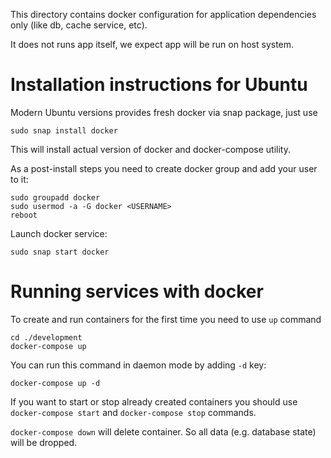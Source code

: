 This directory contains docker configuration for application dependencies only (like db, cache service, etc).

It does not runs app itself, we expect app will be run on host system.

# Installation instructions for Ubuntu

Modern Ubuntu versions provides fresh docker via snap package, just use
```
sudo snap install docker
```
This will install actual version of docker and docker-compose utility.

As a post-install steps you need to create docker group and add your user to it:
```
sudo groupadd docker
sudo usermod -a -G docker <USERNAME>
reboot
```

Launch docker service:
```
sudo snap start docker
```

# Running services with docker

To create and run containers for the first time you need to use `up` command

```
cd ./development
docker-compose up
```

You can run this command in daemon mode by adding `-d` key:
```
docker-compose up -d
```

If you want to start or stop already created containers you should use `docker-compose start` and 
`docker-compose stop` commands. 

`docker-compose down` will delete container. So all data (e.g. database state) will be dropped. 

